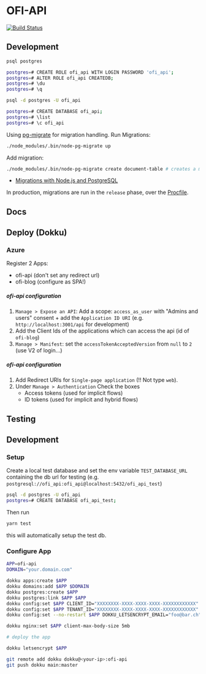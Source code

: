 # OFI-API

[![Build Status](https://drone.gbsl.website/api/badges/lebalz/ofi-api/status.svg)](https://drone.gbsl.website/lebalz/ofi-api)


## Development

```sh
psql postgres

postgres=# CREATE ROLE ofi_api WITH LOGIN PASSWORD 'ofi_api';
postgres=# ALTER ROLE ofi_api CREATEDB;
postgres=# \du
postgres=# \q

psql -d postgres -U ofi_api

postgres=# CREATE DATABASE ofi_api;
postgres=# \list
postgres=# \c ofi_api
```

Using [pg-migrate](https://github.com/salsita/node-pg-migrate) for migration handling. Run Migrations:

```sh
./node_modules/.bin/node-pg-migrate up
```

Add migration:

```sh
./node_modules/.bin/node-pg-migrate create document-table # creates a migration for documents
```

- [Migrations with Node.js and PostgreSQL](https://www.maibornwolff.de/en/blog/migrations-nodejs-and-postgresql)

In production, migrations are run in the `release` phase, over the [Procfile](./Procfile).

## Docs

## Deploy (Dokku)

### Azure

Register 2 Apps:
- ofi-api (don't set any redirect url)
- ofi-blog (configure as SPA!)

##### ofi-api configuration

1. `Manage > Expose an API`: Add a scope: `access_as_user` with "Admins and users" consent + add the `Application ID URI` (e.g. `http://localhost:3001/api` for development)
2. Add the Client Ids of the applications which can access the api (id of `ofi-blog`)
3. `Manage > Manifest`: set the `accessTokenAcceptedVersion` from `null` to `2` (use V2 of login...)


##### ofi-api configuration
1. Add Redirect URIs for `Single-page application` (!! Not type `web`).
2. Under `Manage > Authentication` Check the boxes 
    - Access tokens (used for implicit flows)
    - ID tokens (used for implicit and hybrid flows) 


## Testing

## Development

### Setup

Create a local test database and set the env variable `TEST_DATABASE_URL` containing the db url for testing (e.g. `postgresql://ofi_api:ofi_api@localhost:5432/ofi_api_test`)
```bash
psql -d postgres -U ofi_api
postgres=# CREATE DATABASE ofi_api_test;
```

Then run

```bash
yarn test
```

this will automatically setup the test db.
### Configure App

```sh
APP=ofi-api
DOMAIN="your.domain.com"

dokku apps:create $APP
dokku domains:add $APP $DOMAIN
dokku postgres:create $APP
dokku postgres:link $APP $APP
dokku config:set $APP CLIENT_ID="XXXXXXXX-XXXX-XXXX-XXXX-XXXXXXXXXXXX"
dokku config:set $APP TENANT_ID="XXXXXXXX-XXXX-XXXX-XXXX-XXXXXXXXXXXX"
dokku config:set --no-restart $APP DOKKU_LETSENCRYPT_EMAIL="foo@bar.ch"

dokku nginx:set $APP client-max-body-size 5mb

# deploy the app

dokku letsencrypt $APP
```

```sh
git remote add dokku dokku@<your-ip>:ofi-api
git push dokku main:master
```